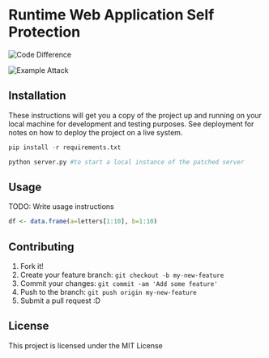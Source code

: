 # Runtime Web Application Self Protection

![Code Difference](https://github.com/kp625544/monkey_patching/blob/master/final_patch.gif)

![Example Attack](https://github.com/kp625544/monkey_patching/blob/master/example.gif)

## Installation

These instructions will get you a copy of the project up and running on your local machine for development and testing purposes. See deployment for notes on how to deploy the project on a live system.

```r
pip install -r requirements.txt
```

```r
python server.py #to start a local instance of the patched server
```
## Usage

TODO: Write usage instructions

```r
df <- data.frame(a=letters[1:10], b=1:10)
```

## Contributing

1. Fork it!
2. Create your feature branch: `git checkout -b my-new-feature`
3. Commit your changes: `git commit -am 'Add some feature'`
4. Push to the branch: `git push origin my-new-feature`
5. Submit a pull request :D

## License

This project is licensed under the MIT License
